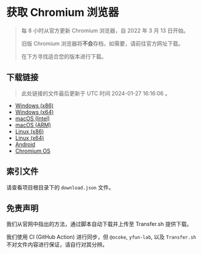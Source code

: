 # 获取 Chromium 浏览器

> 每 8 小时从官方更新 Chromium 浏览器，自 2022 年 3 月 13 日开始。
> 
> 旧版 Chromium 浏览器将**不会**存档，如需要，请前往官方网址下载。
>
> 在下方寻找适合您的版本进行下载。

## 下载链接

> 此处链接的文件最后更新于 UTC 时间 2024-01-27 16:16:06
。

- [Windows (x86)](https://transfer.sh/MPcXLViox9/Win.zip)
- [Windows (x64)](https://transfer.sh/gMfpVJJe7q/Win_x64.zip)
- [macOS (Intel)](https://transfer.sh/rRvi15bYMV/Mac.zip)
- [macOS (ARM)](https://transfer.sh/VeXoSSVNiR/Mac_Arm.zip)
- [Linux (x86)](https://transfer.sh/8wj2RiXYa1/Linux.zip)
- [Linux (x64)](https://transfer.sh/se0wXLj7rb/Linux_x64.zip)
- [Android](https://transfer.sh/OJkc9uaWzh/Android.zip)
- [Chromium OS](https://transfer.sh/GxNDJM1iBq/Linux_ChromiumOS_Full.zip)

## 索引文件

请查看项目根目录下的 `download.json` 文件。

## 免责声明

我们从官网中指出的方法，通过脚本自动下载并上传至 Transfer.sh 提供下载。

我们使用 CI (GitHub Action) 进行同步，但 `@ocoke`, `yfun-lab`, 以及 `Transfer.sh` 不对文件内容进行保证，请自行对其分辨。
